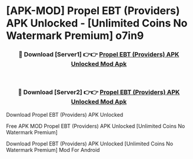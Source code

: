 # [APK-MOD] Propel EBT (Providers) APK Unlocked - [Unlimited Coins No Watermark Premium] o7in9



<div align="center">
<h3>🔴 Download [Server1] 👉👉 <a href="https://momento.my/?title=Propel_EBT_(Providers)_APK_Unlocked">Propel EBT (Providers) APK Unlocked Mod Apk</a></h3><br>

<h3>🔴 Download [Server2] 👉👉 <a href="https://momento.my/?title=Propel_EBT_(Providers)_APK_Unlocked">Propel EBT (Providers) APK Unlocked Mod Apk</a></h3>
</div>



Download Propel EBT (Providers) APK Unlocked 

Free APK MOD Propel EBT (Providers) APK Unlocked [Unlimited Coins No Watermark Premium]

Download Propel EBT (Providers) APK Unlocked [Unlimited Coins No Watermark Premium] Mod For Android
